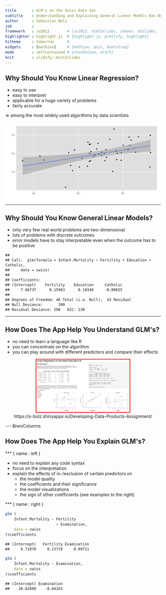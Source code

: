 ```yaml
---
title       : GLM's on the Swiss Data Set
subtitle    : Understanding and Explaining General Linear Models Has Become Easy
author      : Sebastian Bolz
job         : 
framework   : io2012        # {io2012, html5slides, shower, dzslides, ...}
highlighter : highlight.js  # {highlight.js, prettify, highlight}
hitheme     : tomorrow      # 
widgets     : [mathjax]     # {mathjax, quiz, bootstrap}
mode        : selfcontained # {standalone, draft}
knit        : slidify::knit2slides
---
```


## Why Should You Know Linear Regression?

* easy to use
* easy to interpret
* applicable for a huge variety of problems
* fairly accurate

$\Rightarrow$ among the most widely used algorithms by data scientists

<img src="assets/fig/unnamed-chunk-1.png" title="plot of chunk unnamed-chunk-1" alt="plot of chunk unnamed-chunk-1" style="display: block; margin: auto;" />

---

## Why Should You Know General Linear Models?

* only very few real world problems are two-dimensional
* lots of problems with discrete outcomes
* error models have to stay interpretable even when the outcome has to be positive


```
## 
## Call:  glm(formula = Infant.Mortality ~ Fertility + Education + Catholic, 
##     data = swiss)
## 
## Coefficients:
## (Intercept)    Fertility    Education     Catholic  
##     7.86737      0.15963      0.10340     -0.00625  
## 
## Degrees of Freedom: 46 Total (i.e. Null);  43 Residual
## Null Deviance:	    390 
## Residual Deviance: 298 	AIC: 230
```

---

## How Does The App Help You Understand GLM's?

* no need to learn a language like R
* you can concentrate on the algorithm
* you can play around with different predictors and compare their effects

<center><img src=./assets/img/main.tiff height='60%' width='60%' style='margin:0px; border: 2px solid #FF0000'/></center>

<center>https://s-bolz.shinyapps.io/Developing-Data-Products-Assignment/</center>

--- &twoColumns

## How Does The App Help You Explain GLM's?

*** { name : left }

* no need to explain any code syntax
* focus on the interpretation
* explain the effects of in-/exclusion of certain predictors on
  * the model quality
  * the coefficients and their significance
  * the model visualizations
  * the sign of other coefficients (see examples to the right)

*** { name : right }


```r
glm (
    Infant.Mortality ~ Fertility
                       + Examination,
    data = swiss
)$coefficients
```

```
## (Intercept)   Fertility Examination 
##     8.71870     0.13719     0.09711
```


```r
glm (
    Infant.Mortality ~ Examination,
    data = swiss
)$coefficients
```

```
## (Intercept) Examination 
##    20.62899    -0.04163
```
